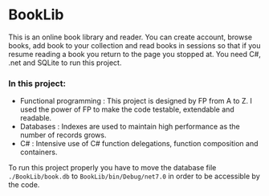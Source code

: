 # BookLib

This is an online book library and reader. 
You can create account, browse books, add book to your collection and read books in sessions so that if you resume reading a book you return to the page you stopped at. You need C#, .net and SQLite to run this project.

### In this project:
* Functional programming : This project is designed by FP from A to Z. I used the power of FP to make the code testable, extendable and readable.
* Databases : Indexes are used to maintain high performance as the number of records grows.
* C# : Intensive use of C# function delegations, function composition and containers.  

To run this project properly you have to move the database file ` ./BookLib/book.db` to `BookLib/bin/Debug/net7.0` in order to be accessible by the code. 
